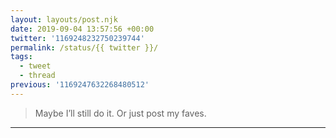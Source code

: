 ```yaml
---
layout: layouts/post.njk
date: 2019-09-04 13:57:56 +00:00
twitter: '1169248232750239744'
permalink: /status/{{ twitter }}/
tags: 
  - tweet
  - thread
previous: '1169247632268480512'
---
```


> Maybe I’ll still do it. Or just post my faves.

---
